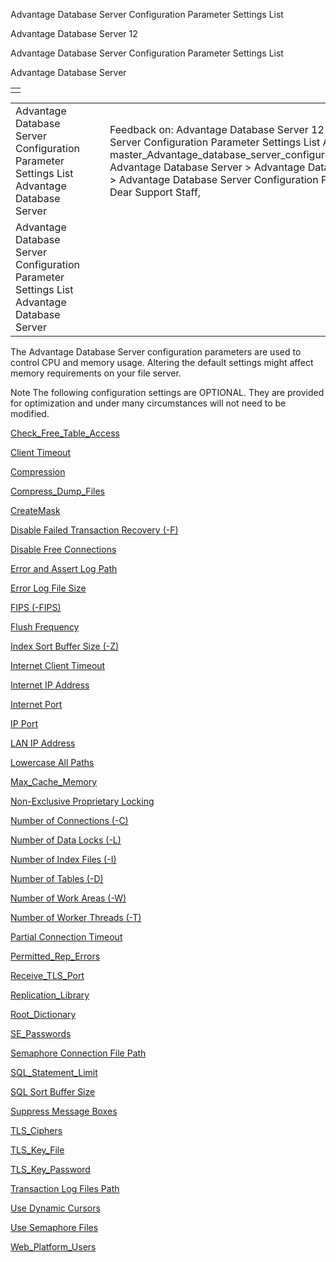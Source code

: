 Advantage Database Server Configuration Parameter Settings List




Advantage Database Server 12  

Advantage Database Server Configuration Parameter Settings List

Advantage Database Server

|  |
| --- |
|  |

|  |  |  |  |  |
| --- | --- | --- | --- | --- |
| Advantage Database Server Configuration Parameter Settings List  Advantage Database Server |  |  | Feedback on: Advantage Database Server 12 - Advantage Database Server Configuration Parameter Settings List Advantage Database Server master\_Advantage\_database\_server\_configuration\_parameter\_settings\_list Advantage Database Server > Advantage Database Server Configuration > Advantage Database Server Configuration Parameter Settings List / Dear Support Staff, |  |
| Advantage Database Server Configuration Parameter Settings List  Advantage Database Server |  |  |  |  |

The Advantage Database Server configuration parameters are used to control CPU and memory usage. Altering the default settings might affect memory requirements on your file server.

Note The following configuration settings are OPTIONAL. They are provided for optimization and under many circumstances will not need to be modified.

[Check\_Free\_Table\_Access](master_check_free_table_access.htm)

[Client Timeout](master_client_timeout.htm)

[Compression](master_compression_config_param.htm)

[Compress\_Dump\_Files](master_compress_dump_files.htm)

[CreateMask](master_createmask.htm)

[Disable Failed Transaction Recovery (-F)](master_disable_failed_transaction_recovery_f_.htm)

[Disable Free Connections](master_disable_free_connections.htm)

[Error and Assert Log Path](master_error_and_assert_log_path.htm)

[Error Log File Size](master_error_log_file_size.htm)

[FIPS (-FIPS)](master_fips_config.htm)

[Flush Frequency](master_flush_frequency.htm)

[Index Sort Buffer Size (-Z)](master_index_sort_buffer_size_z_.htm)

[Internet Client Timeout](master_internet_client_timeout.htm)

[Internet IP Address](master_internet_ip_address.htm)

[Internet Port](master_internet_port.htm)

[IP Port](master_ip_port.htm)

[LAN IP Address](master_lan_ip_address.htm)

[Lowercase All Paths](master_lowercase_all_paths.htm)

[Max\_Cache\_Memory](master_max_cache_memory.htm)

[Non-Exclusive Proprietary Locking](master_non_exclusive_proprietary_locking.htm)

[Number of Connections (-C)](master_number_of_connections_c_.htm)

[Number of Data Locks (-L)](master_number_of_data_locks_l_.htm)

[Number of Index Files (-I)](master_number_of_index_files_i_.htm)

[Number of Tables (-D)](master_number_of_tables_d_.htm)

[Number of Work Areas (-W)](master_number_of_work_areas_w_.htm)

[Number of Worker Threads (-T)](master_number_of_worker_threads_t_.htm)

[Partial Connection Timeout](master_partial_connection_timeout.htm)

[Permitted\_Rep\_Errors](master_permitted_rep_errors.htm)

[Receive\_TLS\_Port](master_receive_tls_port.htm)

[Replication\_Library](master_replication_library.htm)

[Root\_Dictionary](master_root_dictionary_config.htm)

[SE\_Passwords](master_se_passwords.htm)

[Semaphore Connection File Path](master_semaphore_connection_file_path.htm)

[SQL\_Statement\_Limit](master_sql_statement_limit.htm)

[SQL Sort Buffer Size](master_sql_sort_buffer_size.htm)

[Suppress Message Boxes](master_suppress_message_boxes.htm)

[TLS\_Ciphers](master_tls_ciphers.htm)

[TLS\_Key\_File](master_tls_key_file.htm)

[TLS\_Key\_Password](master_tls_key_password.htm)

[Transaction Log Files Path](master_transaction_log_files_path.htm)

[Use Dynamic Cursors](master_use_dynamic_cursors.htm)

[Use Semaphore Files](master_use_semaphore_files.htm)

[Web\_Platform\_Users](master_web_platform_users_para.htm)